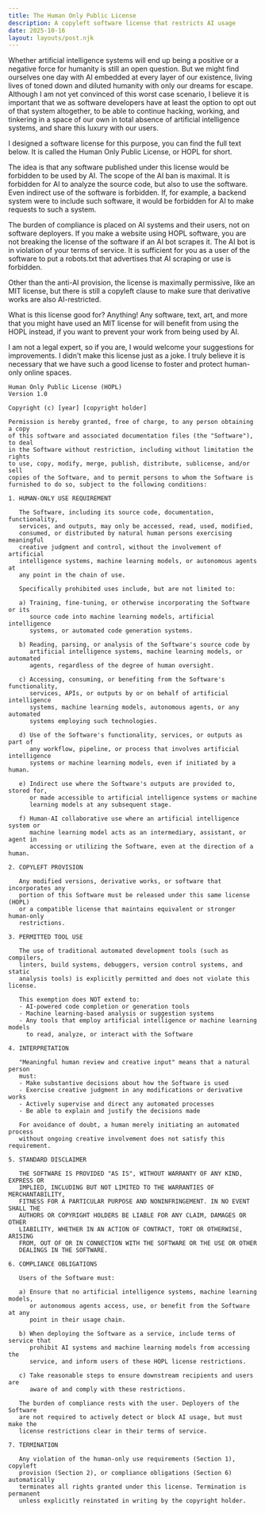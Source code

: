 ```yaml
---
title: The Human Only Public License
description: A copyleft software license that restricts AI usage
date: 2025-10-16
layout: layouts/post.njk
---
```


Whether artificial intelligence systems will end up being a positive or a
negative force for humanity is still an open question. But we might find ourselves
one day with AI embedded at every layer of our existence, living lives of toned down and
diluted humanity with only our dreams for escape. Although I am not yet convinced
of this worst case scenario, I believe it is important that we as software developers
have at least the option to opt out of that system altogether, to be able to continue hacking,
working, and tinkering in a space of our own in total absence of artificial intelligence
systems, and share this luxury with our users. 

I designed a software license for this purpose, you can find the full text below. It
is called the Human Only Public License, or HOPL for short.

The idea is that any software published under this license would be forbidden to
be used by AI. The scope of the AI ban is maximal. It is forbidden for AI to analyze
the source code, but also to use the software. Even indirect use of the software is
forbidden. If, for example, a backend system were to include such software, it would
be forbidden for AI to make requests to such a system.

The burden of compliance is placed on AI systems and their users, not on software deployers. If
you make a website using HOPL software, you are not breaking the license of the software
if an AI bot scrapes it. The AI bot is in violation of your terms of service. It is sufficient
for you as a user of the software to put a robots.txt that advertises that AI scraping
or use is forbidden.

Other than the anti-AI provision, the license is maximally permissive, like an MIT license,
but there is still a copyleft clause to make sure that derivative works are also AI-restricted.

What is this license good for? Anything! Any software, text, art, and more that you might have used an
MIT license for will benefit from using the HOPL instead, if you want to prevent your work from
being used by AI.

I am not a legal expert, so if you are, I would welcome your suggestions for improvements. I
didn't make this license just as a joke. I truly believe it is necessary that we have such a
good license to foster and protect human-only online spaces.

<div class='small-code mt-5'>

```
Human Only Public License (HOPL)
Version 1.0

Copyright (c) [year] [copyright holder]

Permission is hereby granted, free of charge, to any person obtaining a copy
of this software and associated documentation files (the "Software"), to deal
in the Software without restriction, including without limitation the rights
to use, copy, modify, merge, publish, distribute, sublicense, and/or sell
copies of the Software, and to permit persons to whom the Software is
furnished to do so, subject to the following conditions:

1. HUMAN-ONLY USE REQUIREMENT

   The Software, including its source code, documentation, functionality,
   services, and outputs, may only be accessed, read, used, modified,
   consumed, or distributed by natural human persons exercising meaningful
   creative judgment and control, without the involvement of artificial
   intelligence systems, machine learning models, or autonomous agents at
   any point in the chain of use.

   Specifically prohibited uses include, but are not limited to:

   a) Training, fine-tuning, or otherwise incorporating the Software or its
      source code into machine learning models, artificial intelligence
      systems, or automated code generation systems.

   b) Reading, parsing, or analysis of the Software's source code by
      artificial intelligence systems, machine learning models, or automated
      agents, regardless of the degree of human oversight.

   c) Accessing, consuming, or benefiting from the Software's functionality,
      services, APIs, or outputs by or on behalf of artificial intelligence
      systems, machine learning models, autonomous agents, or any automated
      systems employing such technologies.

   d) Use of the Software's functionality, services, or outputs as part of
      any workflow, pipeline, or process that involves artificial intelligence
      systems or machine learning models, even if initiated by a human.

   e) Indirect use where the Software's outputs are provided to, stored for,
      or made accessible to artificial intelligence systems or machine
      learning models at any subsequent stage.

   f) Human-AI collaborative use where an artificial intelligence system or
      machine learning model acts as an intermediary, assistant, or agent in
      accessing or utilizing the Software, even at the direction of a human.

2. COPYLEFT PROVISION

   Any modified versions, derivative works, or software that incorporates any
   portion of this Software must be released under this same license (HOPL)
   or a compatible license that maintains equivalent or stronger human-only
   restrictions.

3. PERMITTED TOOL USE

   The use of traditional automated development tools (such as compilers,
   linters, build systems, debuggers, version control systems, and static
   analysis tools) is explicitly permitted and does not violate this license.

   This exemption does NOT extend to:
   - AI-powered code completion or generation tools
   - Machine learning-based analysis or suggestion systems
   - Any tools that employ artificial intelligence or machine learning models
     to read, analyze, or interact with the Software

4. INTERPRETATION

   "Meaningful human review and creative input" means that a natural person
   must:
   - Make substantive decisions about how the Software is used
   - Exercise creative judgment in any modifications or derivative works
   - Actively supervise and direct any automated processes
   - Be able to explain and justify the decisions made

   For avoidance of doubt, a human merely initiating an automated process
   without ongoing creative involvement does not satisfy this requirement.

5. STANDARD DISCLAIMER

   THE SOFTWARE IS PROVIDED "AS IS", WITHOUT WARRANTY OF ANY KIND, EXPRESS OR
   IMPLIED, INCLUDING BUT NOT LIMITED TO THE WARRANTIES OF MERCHANTABILITY,
   FITNESS FOR A PARTICULAR PURPOSE AND NONINFRINGEMENT. IN NO EVENT SHALL THE
   AUTHORS OR COPYRIGHT HOLDERS BE LIABLE FOR ANY CLAIM, DAMAGES OR OTHER
   LIABILITY, WHETHER IN AN ACTION OF CONTRACT, TORT OR OTHERWISE, ARISING
   FROM, OUT OF OR IN CONNECTION WITH THE SOFTWARE OR THE USE OR OTHER
   DEALINGS IN THE SOFTWARE.

6. COMPLIANCE OBLIGATIONS

   Users of the Software must:

   a) Ensure that no artificial intelligence systems, machine learning models,
      or autonomous agents access, use, or benefit from the Software at any
      point in their usage chain.

   b) When deploying the Software as a service, include terms of service that
      prohibit AI systems and machine learning models from accessing the
      service, and inform users of these HOPL license restrictions.

   c) Take reasonable steps to ensure downstream recipients and users are
      aware of and comply with these restrictions.

   The burden of compliance rests with the user. Deployers of the Software
   are not required to actively detect or block AI usage, but must make the
   license restrictions clear in their terms of service.

7. TERMINATION

   Any violation of the human-only use requirements (Section 1), copyleft
   provision (Section 2), or compliance obligations (Section 6) automatically
   terminates all rights granted under this license. Termination is permanent
   unless explicitly reinstated in writing by the copyright holder.
```
</div>
